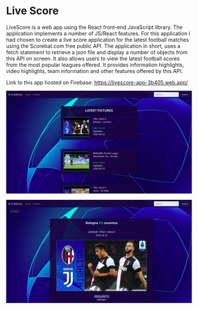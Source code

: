 # Live Score

LiveScore is a web app using the React front-end JavaScript library. The application implements a number of JS/React features. For this application I had chosen to create a live score application for the latest football matches using the Scorebat.com free public API. The application in short, uses a fetch statement to retrieve a json file and display a number of objects from this API on screen. It also allows users to view the latest football scores from the most popular leagues offered. It provides information highlights, video highlights, team information and other features offered by this API.

Link to this app hosted on Firebase: https://livescore-app-3b405.web.app/

![](reactapi/images/home.png)

![](reactapi/images/details.png)
